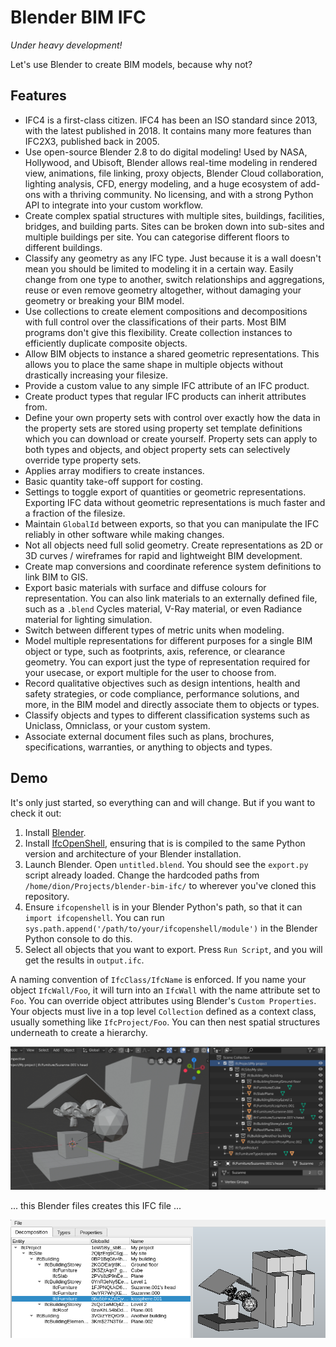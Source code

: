 # Blender BIM IFC

_Under heavy development!_

Let's use Blender to create BIM models, because why not?

## Features

 - IFC4 is a first-class citizen. IFC4 has been an ISO standard since 2013, with
   the latest published in 2018. It contains many more features than IFC2X3,
   published back in 2005.
 - Use open-source Blender 2.8 to do digital modeling! Used by NASA, Hollywood,
   and Ubisoft, Blender allows real-time modeling in rendered view, animations,
   file linking, proxy objects, Blender Cloud collaboration, lighting analysis,
   CFD, energy modeling, and a huge ecosystem of add-ons with a thriving
   community. No licensing, and with a strong Python API to integrate into your
   custom workflow.
 - Create complex spatial structures with multiple sites, buildings, facilities,
   bridges, and building parts. Sites can be broken down into sub-sites and
   multiple buildings per site. You can categorise different floors to different
   buildings.
 - Classify any geometry as any IFC type. Just because it is a wall doesn't
   mean you should be limited to modeling it in a certain way. Easily change
   from one type to another, switch relationships and aggregations, reuse or
   even remove geometry altogether, without damaging your geometry or breaking
   your BIM model.
 - Use collections to create element compositions and decompositions with full
   control over the classifications of their parts. Most BIM programs don't give
   this flexibility. Create collection instances to efficiently duplicate
   composite objects.
 - Allow BIM objects to instance a shared geometric representations. This allows
   you to place the same shape in multiple objects without drastically
   increasing your filesize.
 - Provide a custom value to any simple IFC attribute of an IFC product.
 - Create product types that regular IFC products can inherit attributes from.
 - Define your own property sets with control over exactly how the data in the
   property sets are stored using property set template definitions which you
   can download or create yourself. Property sets can apply to both types and
   objects, and object property sets can selectively override type property
   sets.
 - Applies array modifiers to create instances.
 - Basic quantity take-off support for costing.
 - Settings to toggle export of quantities or geometric representations.
   Exporting IFC data without geometric representations is much faster and a
   fraction of the filesize.
 - Maintain `GlobalId` between exports, so that you can manipulate the IFC
   reliably in other software while making changes.
 - Not all objects need full solid geometry. Create representations as 2D or 3D
   curves / wireframes for rapid and lightweight BIM development.
 - Create map conversions and coordinate reference system definitions to link
   BIM to GIS.
 - Export basic materials with surface and diffuse colours for representation.
   You can also link materials to an externally defined file, such as a `.blend`
   Cycles material, V-Ray material, or even Radiance material for lighting
   simulation.
 - Switch between different types of metric units when modeling.
 - Model multiple representations for different purposes for a single BIM
   object or type, such as footprints, axis, reference, or clearance geometry.
   You can export just the type of representation required for your usecase, or
   export multiple for the user to choose from.
 - Record qualitative objectives such as design intentions, health and safety
   strategies, or code compliance, performance solutions, and more, in the BIM
   model and directly associate them to objects or types.
 - Classify objects and types to different classification systems such as
   Uniclass, Omniclass, or your custom system.
 - Associate external document files such as plans, brochures, specifications,
   warranties, or anything to objects and types.

## Demo

It's only just started, so everything can and will change. But if you want to
check it out:

 1. Install [Blender](https://www.blender.org/).
 2. Install [IfcOpenShell](https://github.com/IfcOpenShell/IfcOpenShell),
    ensuring that is is compiled to the same Python version and architecture of
    your Blender installation.
 3. Launch Blender. Open `untitled.blend`. You should see the `export.py`
    script already loaded. Change the hardcoded paths from
    `/home/dion/Projects/blender-bim-ifc/` to wherever you've cloned this
    repository.
 4. Ensure `ifcopenshell` is in your Blender Python's path, so that it can
    `import ifcopenshell`. You can run
    `sys.path.append('/path/to/your/ifcopenshell/module')` in the Blender Python
    console to do this.
 5. Select all objects that you want to export. Press `Run Script`, and you will
    get the results in `output.ifc`.

A naming convention of `IfcClass/IfcName` is enforced. If you name your object
`IfcWall/Foo`, it will turn into an `IfcWall` with the name attribute set to
`Foo`. You can override object attributes using Blender's `Custom Properties`.
Your objects must live in a top level `Collection` defined as a context class,
usually something like `IfcProject/Foo`. You can then nest spatial structures
underneath to create a hierarchy.

![Blender screenshot](blender-screenshot.png)

... this Blender files creates this IFC file ...

![IfcOpenShell screenshot](ifcopenshell-screenshot.png)
